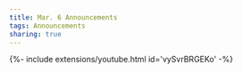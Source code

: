```yaml
---
title: Mar. 6 Announcements
tags: Announcements
sharing: true
---
```

<div>{%- include extensions/youtube.html id='vySvrBRGEKo' -%}</div>
